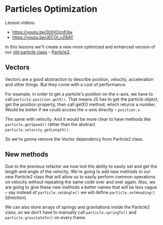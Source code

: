 # Particles Optimization

Lesson videos: 
- https://youtu.be/0l2HOznfl3w
- https://youtu.be/JECGt_yZ8AY

In this lessons we'll create a new more optimized and enhanced version of our [old particle class](../../utils/particle.js) – [Particle2](../../utils/particle2.js).

## Vectors

Vectors are a good abstraction to describe position, velocity, acceleration and other things. But they come with a cost of performance.

For example, in order to get a particle's position on the x-axis, we have to call `particle.position.getX()`. That means JS has to get the particle object, get the position property, then call getX() method, which returns a number. Would be better if we could access the x-axis directly – `position.x`. 

The same with velocity. And it would be more clear to have methods like `particle.getSpeed()` rather than the abstract `particle.velocity.getLength()`.

So we're gonna remove the Vector dependency from Particle2 class.

## New methods

Due to the previous refactor we now lost the ability to easily set and get the length and angle of the velocity. We're going to add new methods to our new Particle2 class that will allow us to easily perform common operations on velocity without repeating the same code over and over again. Also, we are going to give these new methods a better names that will be less vague – say instead of `particle.setAngle()` we will define `particle.setHeading()` (direction).

We can also store arrays of springs and gravitations inside the Particle2 class, so we don't have to manually call `particle.springTo()` and `particle.gravitateTo()` on every frame.